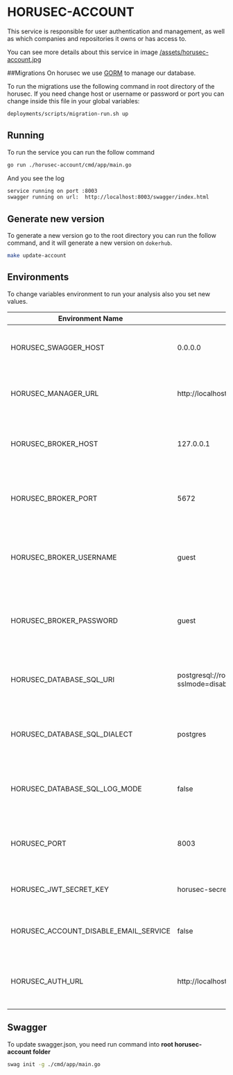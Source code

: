 # HORUSEC-ACCOUNT
This service is responsible for user authentication and management, as well as which companies and repositories it owns or has access to. 

You can see more details about this service in image <a href="../assets/horusec-account.jpg">/assets/horusec-account.jpg</a>

##Migrations
On horusec we use [GORM](https://gorm.io/) to manage our database. 

To run the migrations use the following command in root directory of the horusec.
If you need change host or username or password or port you can change inside this file in your global variables:

```bash
deployments/scripts/migration-run.sh up
```

## Running
To run the service you can run the follow command
```bash
go run ./horusec-account/cmd/app/main.go
```

And you see the log
```bash
service running on port :8003
swagger running on url:  http://localhost:8003/swagger/index.html
```

## Generate new version
To generate a new version go to the root directory you can run the follow command, and it will generate a new version on `dokerhub`.
```bash
make update-account
```

## Environments
To change variables environment to run your analysis also you set new values.

| Environment Name                              | Default Value                                                                              | Description                                                  |
|-----------------------------------------------|--------------------------------------------------------------------------------------------|--------------------------------------------------------------|
| HORUSEC_SWAGGER_HOST                          | 0.0.0.0                                                                                    | This environment get host to run in swagger                  |
| HORUSEC_MANAGER_URL                           | http://localhost:8043                                                                      | This environment get horusec url to mount a url              | 
| HORUSEC_BROKER_HOST                           | 127.0.0.1                                                                                  | This environment get host to connect on broker RABBIT        | 
| HORUSEC_BROKER_PORT                           | 5672                                                                                       | This environment get port to connect on broker RABBIT        |
| HORUSEC_BROKER_USERNAME                       | guest                                                                                      | This environment get username to connect on broker RABBIT    |
| HORUSEC_BROKER_PASSWORD                       | guest                                                                                      | This environment get password to connect on broker RABBIT    |
| HORUSEC_DATABASE_SQL_URI                      | postgresql://root:root@localhost:5432/horusec_db?sslmode=disable                           | This environment get uri to connect on database POSTGRES     |
| HORUSEC_DATABASE_SQL_DIALECT                  | postgres                                                                                   | This environment get dialect to connect on database POSTGRES |
| HORUSEC_DATABASE_SQL_LOG_MODE                 | false                                                                                      | This environment get bool to enable logs on POSTGRES         |
| HORUSEC_PORT                                  | 8003                                                                                       | This environment get the port that the service will start    |
| HORUSEC_JWT_SECRET_KEY                        | horusec-secret                                                                             | This environment get JWT secret key                          | 
| HORUSEC_ACCOUNT_DISABLE_EMAIL_SERVICE         | false                                                                                      | Disable email confirmation on user register                  | 
| HORUSEC_AUTH_URL                              | http://localhost:8006                                                                      | This environment get horusec url to mount horusec auth url   |

## Swagger
To update swagger.json, you need run command into **root horusec-account folder**
```bash
swag init -g ./cmd/app/main.go
```
